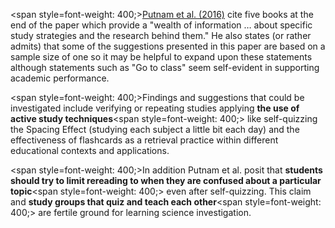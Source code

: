 <span style=font-weight: 400;><a href="http://psychnet.wustl.edu/memory/wp-content/uploads/2018/04/Putnam-et-al-2016_PPS.pdf" target="_blank" rel="noopener">Putnam et al. (2016)</a> cite five books at the end of the paper which provide a "wealth of information … about specific study strategies and the research behind them." He also states (or rather admits) that some of the suggestions presented in this paper are based on a sample size of one so it may be helpful to expand upon these statements although statements such as "Go to class" seem self-evident in supporting academic performance.</span>

<span style=font-weight: 400;>Findings and suggestions that could be investigated include verifying or repeating studies applying </span>**the use of active study techniques**<span style=font-weight: 400;> like self-quizzing the Spacing Effect (studying each subject a little bit each day) and the effectiveness of flashcards as a retrieval practice within different educational contexts and applications.</span>

<span style=font-weight: 400;>In addition Putnam et al. posit that </span>**students should try to limit rereading to when they are confused about a particular topic**<span style=font-weight: 400;> even after self-quizzing. This claim and </span>**study groups that quiz and teach each other**<span style=font-weight: 400;> are fertile ground for learning science investigation.</span>